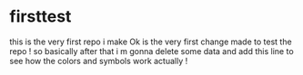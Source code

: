 # firsttest
this is the very first repo i make 
Ok  is the  very first change made to test the repo !
so basically after that i m gonna delete some data and add this line to see how the colors and symbols work actually !

